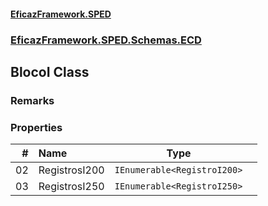 #### [EficazFramework.SPED](EficazFrameworkSPED.md 'EficazFramework SPED')
### [EficazFramework.SPED.Schemas.ECD](EficazFramework.SPED.Schemas.ECD.md 'EficazFramework.SPED.Schemas.ECD')

## BlocoI Class

### Remarks
### Properties

| # | Name | Type | |
| ---: | :--- | :---: | :--- |
| 02 | RegistrosI200 | `IEnumerable<RegistroI200>` |  |
| 03 | RegistrosI250 | `IEnumerable<RegistroI250>` |  |
